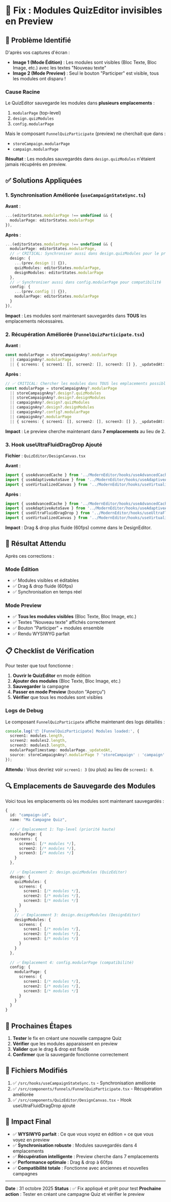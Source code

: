 # 🔧 Fix : Modules QuizEditor invisibles en Preview

## 🐛 Problème Identifié

D'après vos captures d'écran :
- **Image 1 (Mode Édition)** : Les modules sont visibles (Bloc Texte, Bloc Image, etc.) avec les textes "Nouveau texte"
- **Image 2 (Mode Preview)** : Seul le bouton "Participer" est visible, tous les modules ont disparu !

### Cause Racine

Le QuizEditor sauvegarde les modules dans **plusieurs emplacements** :
1. `modularPage` (top-level)
2. `design.quizModules`
3. `config.modularPage`

Mais le composant `FunnelQuizParticipate` (preview) ne cherchait que dans :
- `storeCampaign.modularPage`
- `campaign.modularPage`

**Résultat** : Les modules sauvegardés dans `design.quizModules` n'étaient jamais récupérés en preview.

## ✅ Solutions Appliquées

### 1. Synchronisation Améliorée (`useCampaignStateSync.ts`)

**Avant** :
```typescript
...(editorStates.modularPage !== undefined && {
  modularPage: editorStates.modularPage
}),
```

**Après** :
```typescript
...(editorStates.modularPage !== undefined && {
  modularPage: editorStates.modularPage,
  // ✅ CRITICAL: Synchroniser aussi dans design.quizModules pour le preview
  design: {
    ...(prev.design || {}),
    quizModules: editorStates.modularPage,
    designModules: editorStates.modularPage
  },
  // ✅ Synchroniser aussi dans config.modularPage pour compatibilité
  config: {
    ...(prev.config || {}),
    modularPage: editorStates.modularPage
  }
}),
```

**Impact** : Les modules sont maintenant sauvegardés dans **TOUS** les emplacements nécessaires.

### 2. Récupération Améliorée (`FunnelQuizParticipate.tsx`)

**Avant** :
```typescript
const modularPage = storeCampaignAny?.modularPage 
  || campaignAny?.modularPage 
  || { screens: { screen1: [], screen2: [], screen3: [] }, _updatedAt: Date.now() };
```

**Après** :
```typescript
// ✅ CRITICAL: Chercher les modules dans TOUS les emplacements possibles
const modularPage = storeCampaignAny?.modularPage 
  || storeCampaignAny?.design?.quizModules 
  || storeCampaignAny?.design?.designModules
  || campaignAny?.design?.quizModules
  || campaignAny?.design?.designModules
  || campaignAny?.config?.modularPage
  || campaignAny?.modularPage 
  || { screens: { screen1: [], screen2: [], screen3: [] }, _updatedAt: Date.now() };
```

**Impact** : Le preview cherche maintenant dans **7 emplacements** au lieu de 2.

### 3. Hook useUltraFluidDragDrop Ajouté

**Fichier** : `QuizEditor/DesignCanvas.tsx`

**Avant** :
```typescript
import { useAdvancedCache } from '../ModernEditor/hooks/useAdvancedCache';
import { useAdaptiveAutoSave } from '../ModernEditor/hooks/useAdaptiveAutoSave';
import { useVirtualizedCanvas } from '../ModernEditor/hooks/useVirtualizedCanvas';
```

**Après** :
```typescript
import { useAdvancedCache } from '../ModernEditor/hooks/useAdvancedCache';
import { useAdaptiveAutoSave } from '../ModernEditor/hooks/useAdaptiveAutoSave';
import { useUltraFluidDragDrop } from '../ModernEditor/hooks/useUltraFluidDragDrop';
import { useVirtualizedCanvas } from '../ModernEditor/hooks/useVirtualizedCanvas';
```

**Impact** : Drag & drop plus fluide (60fps) comme dans le DesignEditor.

## 🎯 Résultat Attendu

Après ces corrections :

### Mode Édition
- ✅ Modules visibles et éditables
- ✅ Drag & drop fluide (60fps)
- ✅ Synchronisation en temps réel

### Mode Preview
- ✅ **Tous les modules visibles** (Bloc Texte, Bloc Image, etc.)
- ✅ Textes "Nouveau texte" affichés correctement
- ✅ Bouton "Participer" + modules ensemble
- ✅ Rendu WYSIWYG parfait

## 📋 Checklist de Vérification

Pour tester que tout fonctionne :

1. **Ouvrir le QuizEditor** en mode édition
2. **Ajouter des modules** (Bloc Texte, Bloc Image, etc.)
3. **Sauvegarder** la campagne
4. **Passer en mode Preview** (bouton "Aperçu")
5. **Vérifier** que tous les modules sont visibles

### Logs de Debug

Le composant `FunnelQuizParticipate` affiche maintenant des logs détaillés :

```typescript
console.log('📦 [FunnelQuizParticipate] Modules loaded:', {
  screen1: modules.length,
  screen2: modules2.length,
  screen3: modules3.length,
  modularPageTimestamp: modularPage._updatedAt,
  source: storeCampaignAny?.modularPage ? 'storeCampaign' : 'campaign'
});
```

**Attendu** : Vous devriez voir `screen1: 3` (ou plus) au lieu de `screen1: 0`.

## 🔍 Emplacements de Sauvegarde des Modules

Voici tous les emplacements où les modules sont maintenant sauvegardés :

```typescript
{
  id: "campaign-id",
  name: "Ma Campagne Quiz",
  
  // ✅ Emplacement 1: Top-level (priorité haute)
  modularPage: {
    screens: {
      screen1: [/* modules */],
      screen2: [/* modules */],
      screen3: [/* modules */]
    }
  },
  
  // ✅ Emplacement 2: design.quizModules (QuizEditor)
  design: {
    quizModules: {
      screens: {
        screen1: [/* modules */],
        screen2: [/* modules */],
        screen3: [/* modules */]
      }
    },
    // ✅ Emplacement 3: design.designModules (DesignEditor)
    designModules: {
      screens: {
        screen1: [/* modules */],
        screen2: [/* modules */],
        screen3: [/* modules */]
      }
    }
  },
  
  // ✅ Emplacement 4: config.modularPage (compatibilité)
  config: {
    modularPage: {
      screens: {
        screen1: [/* modules */],
        screen2: [/* modules */],
        screen3: [/* modules */]
      }
    }
  }
}
```

## 🚀 Prochaines Étapes

1. **Tester** le fix en créant une nouvelle campagne Quiz
2. **Vérifier** que les modules apparaissent en preview
3. **Valider** que le drag & drop est fluide
4. **Confirmer** que la sauvegarde fonctionne correctement

## 📝 Fichiers Modifiés

1. ✅ `/src/hooks/useCampaignStateSync.ts` - Synchronisation améliorée
2. ✅ `/src/components/funnels/FunnelQuizParticipate.tsx` - Récupération améliorée
3. ✅ `/src/components/QuizEditor/DesignCanvas.tsx` - Hook useUltraFluidDragDrop ajouté

## 🎉 Impact Final

- ✅ **WYSIWYG parfait** : Ce que vous voyez en édition = ce que vous voyez en preview
- ✅ **Synchronisation robuste** : Modules sauvegardés dans 4 emplacements
- ✅ **Récupération intelligente** : Preview cherche dans 7 emplacements
- ✅ **Performance optimale** : Drag & drop à 60fps
- ✅ **Compatibilité totale** : Fonctionne avec anciennes et nouvelles campagnes

---

**Date** : 31 octobre 2025
**Status** : ✅ Fix appliqué et prêt pour test
**Prochaine action** : Tester en créant une campagne Quiz et vérifier le preview
